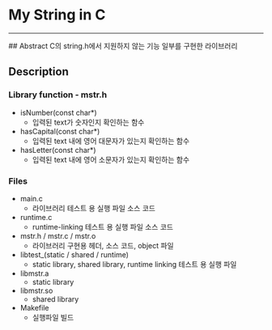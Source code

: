 # My String in C
<hr>
## Abstract
C의 string.h에서 지원하지 않는 기능 일부를 구현한 라이브러리

## Description
### Library function - mstr.h
- isNumber(const char*)
  - 입력된 text가 숫자인지 확인하는 함수
- hasCapital(const char*)
  - 입력된 text 내에 영어 대문자가 있는지 확인하는 함수
- hasLetter(const char*)
  - 입력된 text 내에 영어 소문자가 있는지 확인하는 함수

### Files
- main.c
  - 라이브러리 테스트 용 실행 파일 소스 코드
- runtime.c
  - runtime-linking 테스트 용 실행 파일 소스 코드
- mstr.h / mstr.c / mstr.o
  - 라이브러리 구현용 헤더, 소스 코드, object 파일
- libtest_(static / shared / runtime)
  - static library, shared library, runtime linking 테스트 용 실행 파일
- libmstr.a
  - static library
- libmstr.so
  - shared library
- Makefile
  - 실행파일 빌드
